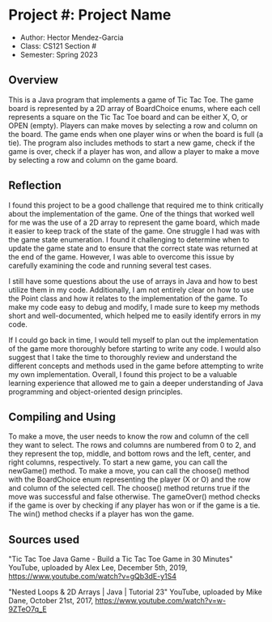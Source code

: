 # Project #: Project Name

* Author: Hector Mendez-Garcia
* Class: CS121 Section #
* Semester: Spring 2023

## Overview

This is a Java program that implements a game of Tic Tac Toe. The game board is represented by a 2D 
array of BoardChoice enums, where each cell represents a square on the Tic Tac Toe board and can be 
either X, O, or OPEN (empty). Players can make moves by selecting a row and column on the board. The 
game ends when one player wins or when the board is full (a tie). The program also includes methods to 
start a new game, check if the game is over, check if a player has won, and allow a player to make a 
move by selecting a row and column on the game board.

## Reflection

I found this project to be a good challenge that required me to think critically about the 
implementation of the game. One of the things that worked well for me was the use of a 2D array to 
represent the game board, which made it easier to keep track of the state of the game. One struggle I 
had was with the game state enumeration. I found it challenging to determine when to update the game 
state and to ensure that the correct state was returned at the end of the game. However, I was able to 
overcome this issue by carefully examining the code and running several test cases.

I still have some questions about the use of arrays in Java and how to best utilize them in my code. 
Additionally, I am not entirely clear on how to use the Point class and how it relates to the 
implementation of the game. To make my code easy to debug and modify, I made sure to keep my methods 
short and well-documented, which helped me to easily identify errors in my code.

If I could go back in time, I would tell myself to plan out the implementation of the game more 
thoroughly before starting to write any code. I would also suggest that I take the time to thoroughly 
review and understand the different concepts and methods used in the game before attempting to write my 
own implementation. Overall, I found this project to be a valuable learning experience that allowed me 
to gain a deeper understanding of Java programming and object-oriented design principles.

## Compiling and Using

To make a move, the user needs to know the row and column of the cell they want to select. The rows and 
columns are numbered from 0 to 2, and they represent the top, middle, and bottom rows and the left, 
center, and right columns, respectively. To start a new game, you can call the newGame() method. To make 
a move, you can call the choose() method with the BoardChoice enum representing the player (X or O) and 
the row and column of the selected cell. The choose() method returns true if the move was successful and 
false otherwise. The gameOver() method checks if the game is over by checking if any player has won or 
if the game is a tie. The win() method checks if a player has won the game.

## Sources used

"Tic Tac Toe Java Game - Build a Tic Tac Toe Game in 30 Minutes" 
YouTube, uploaded by Alex Lee, December 5th, 2019, https://www.youtube.com/watch?v=gQb3dE-y1S4

"Nested Loops & 2D Arrays | Java | Tutorial 23" 
YouTube, uploaded by Mike Dane, October 21st, 2017, https://www.youtube.com/watch?v=w-9ZTeO7q_E

